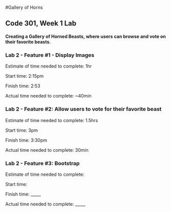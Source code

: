 #Gallery of Horns

## Code 301, Week 1 Lab
#### Creating a Gallery of Horned Beasts, where users can browse and vote on their favorite beasts.

### Lab 2 - Feature #1 - Display Images

Estimate of time needed to complete: 1hr

Start time: 2:15pm

Finish time: 2:53

Actual time needed to complete: ~40min

### Lab 2 - Feature #2: Allow users to vote for their favorite beast

Estimate of time needed to complete: 1.5hrs

Start time: 3pm

Finish time: 3:30pm

Actual time needed to complete: 30min

### Lab 2 - Feature #3: Bootstrap

Estimate of time needed to complete: 

Start time: 

Finish time: _____

Actual time needed to complete: _____